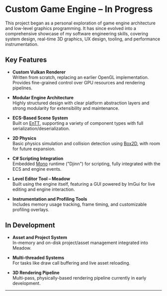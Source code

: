 # Custom Game Engine – In Progress

This project began as a personal exploration of game engine architecture and low-level graphics programming. It has since evolved into a comprehensive showcase of my software engineering skills, covering system design, real-time 3D graphics, UX design, tooling, and performance instrumentation.

## Key Features

- **Custom Vulkan Renderer**  
  Written from scratch, replacing an earlier OpenGL implementation. Provides fine-grained control over GPU resources and rendering pipelines.

- **Modular Engine Architecture**  
  Highly structured design with clear platform abstraction layers and strong modularity for extensibility and maintenance.

- **ECS-Based Scene System**  
  Built on [EnTT](https://github.com/skypjack/entt), supporting a variety of component types with full serialization/deserialization.

- **2D Physics**  
  Basic physics simulation and collision detection using [Box2D](https://box2d.org/), with room for future expansion.

- **C# Scripting Integration**  
  Embedded [Mono](https://www.mono-project.com/) runtime ("Djinn") for scripting, fully integrated with the ECS and engine events.

- **Level Editor Tool – Meadow**  
  Built using the engine itself, featuring a GUI powered by ImGui for live editing and engine interaction.

- **Instrumentation and Profiling Tools**  
  Includes memory usage tracking, frame timing, and customizable profiling overlays.

## In Development

- **Asset and Project System**  
  In-memory and on-disk project/asset management integrated into Meadow.

- **Multi-threaded Systems**  
  For tasks like draw call buffering and live asset reloading.

- **3D Rendering Pipeline**  
  Multi-pass, physically-based rendering pipeline currently in early development.

---
